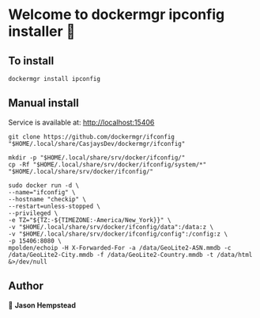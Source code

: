 # Welcome to dockermgr ipconfig installer 👋

## To install

```shell
dockermgr install ipconfig
```  

## Manual install

Service is available at: <http://localhost:15406>

```shell
git clone https://github.com/dockermgr/ifconfig "$HOME/.local/share/CasjaysDev/dockermgr/ifconfig"

mkdir -p "$HOME/.local/share/srv/docker/ifconfig/"
cp -Rf "$HOME/.local/share/srv/docker/ifconfig/system/*" "$HOME/.local/share/srv/docker/ifconfig/"

sudo docker run -d \
--name="ifconfig" \
--hostname "checkip" \
--restart=unless-stopped \
--privileged \
-e TZ="${TZ:-${TIMEZONE:-America/New_York}}" \
-v "$HOME/.local/share/srv/docker/ifconfig/data":/data:z \
-v "$HOME/.local/share/srv/docker/ifconfig/config":/config:z \
-p 15406:8080 \
mpolden/echoip -H X-Forwarded-For -a /data/GeoLite2-ASN.mmdb -c /data/GeoLite2-City.mmdb -f /data/GeoLite2-Country.mmdb -t /data/html &>/dev/null
```

## Author  

👤 **Jason Hempstead**  
